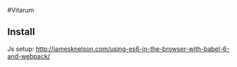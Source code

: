 #Vitarum


## Install

Js setup: http://jamesknelson.com/using-es6-in-the-browser-with-babel-6-and-webpack/
